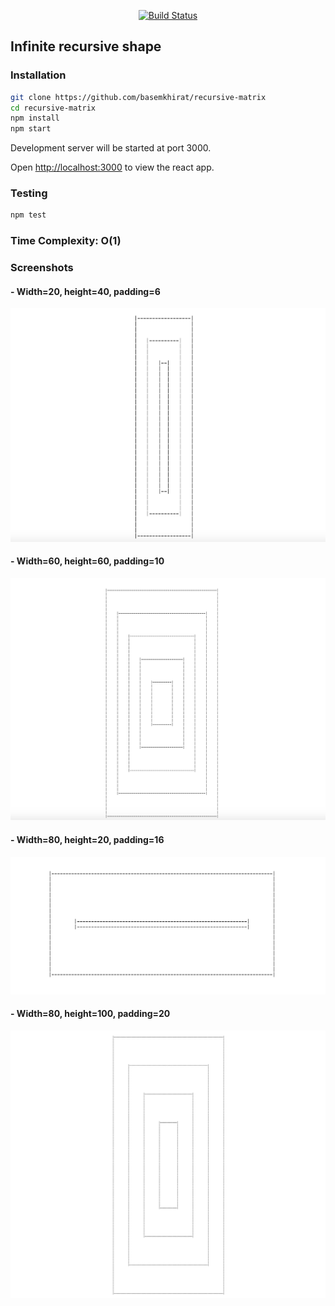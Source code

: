 <p align="center">
<a href="https://travis-ci.org/basemkhirat/recursive-matrix"><img src="https://travis-ci.org/basemkhirat/recursive-matrix.svg?branch=master" alt="Build Status"></a>
</p>

## Infinite recursive shape

### Installation

```bash
git clone https://github.com/basemkhirat/recursive-matrix
cd recursive-matrix
npm install
npm start
```
Development server will be started at port 3000.

Open [http://localhost:3000](http://localhost:3000) to view the react app.

### Testing

```bash
npm test
```

### Time Complexity: O(1)

### Screenshots

#### - Width=20, height=40, padding=6

<img src="https://github.com/basemkhirat/recursive-matrix/raw/master/screenshots/20-40-6.png">

#### - Width=60, height=60, padding=10

<img src="https://github.com/basemkhirat/recursive-matrix/raw/master/screenshots/60-60-10.png">

#### - Width=80, height=20, padding=16

<img src="https://github.com/basemkhirat/recursive-matrix/raw/master/screenshots/80-20-16.png">

#### - Width=80, height=100, padding=20

<img src="https://github.com/basemkhirat/recursive-matrix/raw/master/screenshots/80-100-20.png">
